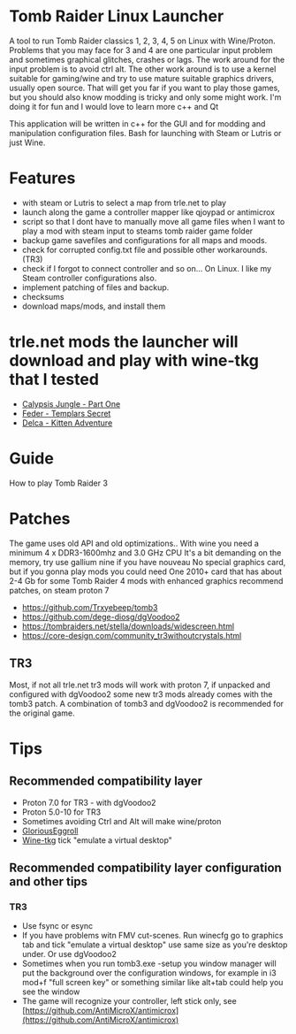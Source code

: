 # Tomb Raider Linux Launcher
A tool to run Tomb Raider classics 1, 2, 3, 4, 5 on Linux with Wine/Proton. Problems that you may face for 3 and 4 are one particular input problem and sometimes graphical glitches, crashes or lags. The work around for the input problem is to avoid ctrl alt. The other work around is to use a kernel suitable for gaming/wine and try to use mature suitable graphics drivers, usually open source. That will get you far if you want to play those games, but you should also know modding is tricky and only some might work. I'm doing it for fun and I would love to learn more c++ and Qt

This application will be written in c++ for the GUI and for modding and manipulation configuration files. Bash for launching with Steam or Lutris or just Wine.

# Features
  - with steam or Lutris to select a map from trle.net to play
  - launch along the game a controller mapper like qjoypad or antimicrox
  - script so that I dont have to manually move all game files when I want to play a mod with steam input to steams tomb raider game folder
  - backup game savefiles and configurations for all maps and moods.
  - check for corrupted config.txt file and possible other workarounds. (TR3)
  - check if I forgot to connect controller and so on... On Linux. I like my Steam controller configurations also.
  - implement patching of files and backup.
  - checksums
  - download maps/mods, and install them

# trle.net mods the launcher will download and play with wine-tkg that I tested
  - [Calypsis Jungle - Part One](https://www.trle.net/sc/levelfeatures.php?lid=3500)
  - [Feder - Templars Secret](https://www.trle.net/sc/levelfeatures.php?lid=3082)
  - [Delca - Kitten Adventure](https://www.trle.net/sc/levelfeatures.php?lid=3379)

# Guide

How to play Tomb Raider 3

# Patches
The game uses old API and old optimizations..
With wine you need a minimum
4 x DDR3-1600mhz and 3.0 GHz CPU
It's a bit demanding on the memory, try use gallium nine if you have nouveau
No special graphics card, but if you gonna play mods you could need
One 2010+ card that has about 2-4 Gb for some Tomb Raider 4 mods with enhanced graphics
recommend patches, on steam proton 7
  - https://github.com/Trxyebeep/tomb3
  - https://github.com/dege-diosg/dgVoodoo2
  - https://tombraiders.net/stella/downloads/widescreen.html
  - https://core-design.com/community_tr3withoutcrystals.html

## TR3
Most, if not all trle.net tr3 mods will work with proton 7, if unpacked and configured with dgVoodoo2
some new tr3 mods already comes with the tomb3 patch. A combination of tomb3 and dgVoodoo2 is recommended for the original game.

# Tips
## Recommended compatibility layer
  - Proton 7.0 for TR3 - with dgVoodoo2
  - Proton 5.0-10 for TR3
  - Sometimes avoiding Ctrl and Alt will make wine/proton
  - [GloriousEggroll](https://github.com/GloriousEggroll/proton-ge-custom/releases/tag/6.21-GE-2)
  - [Wine-tkg](https://github.com/Frogging-Family/wine-tkg-git/releases/tag/7.6.r12.g51472395) tick "emulate a virtual desktop"

## Recommended compatibility layer configuration and other tips
### TR3
  - Use fsync or esync
  - If you have problems witn FMV cut-scenes. Run winecfg go to graphics tab and tick "emulate a virtual desktop" use same size as you're desktop under. Or use dgVoodoo2
  - Sometimes when you run tomb3.exe -setup you window manager will put the background over the configuration windows, for example in i3 mod+f "full screen key" or something similar like alt+tab could help you see the window
  - The game will recognize your controller, left stick only, see [https://github.com/AntiMicroX/antimicrox](https://github.com/AntiMicroX/antimicrox)
